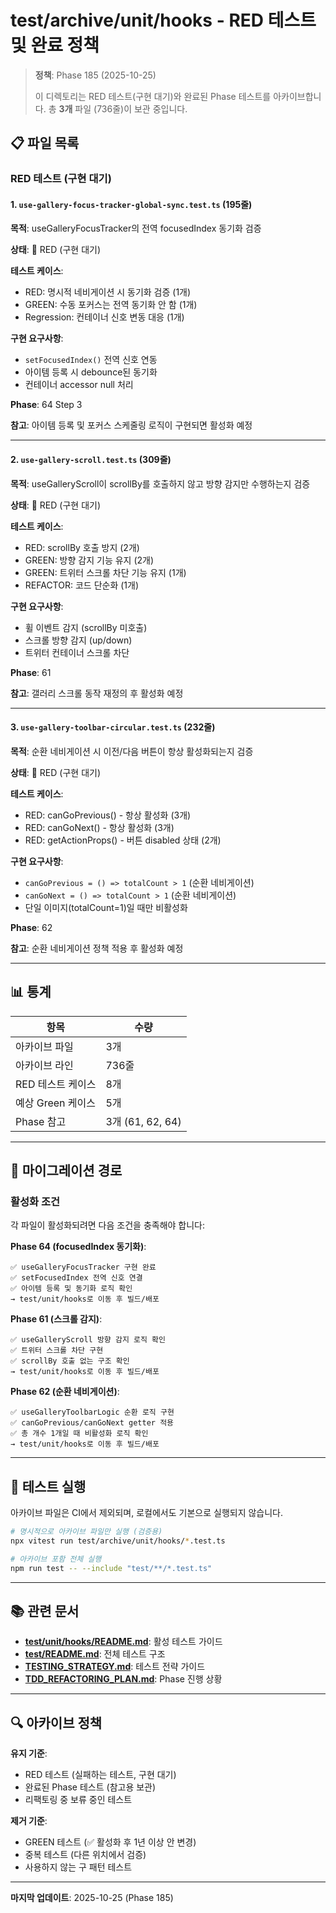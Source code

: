 # test/archive/unit/hooks - RED 테스트 및 완료 정책

> **정책**: Phase 185 (2025-10-25)
>
> 이 디렉토리는 RED 테스트(구현 대기)와 완료된 Phase 테스트를 아카이브합니다. 총
> **3개** 파일 (736줄)이 보관 중입니다.

## 📋 파일 목록

### RED 테스트 (구현 대기)

#### 1. `use-gallery-focus-tracker-global-sync.test.ts` (195줄)

**목적**: useGalleryFocusTracker의 전역 focusedIndex 동기화 검증

**상태**: 🔴 RED (구현 대기)

**테스트 케이스**:

- RED: 명시적 네비게이션 시 동기화 검증 (1개)
- GREEN: 수동 포커스는 전역 동기화 안 함 (1개)
- Regression: 컨테이너 신호 변동 대응 (1개)

**구현 요구사항**:

- `setFocusedIndex()` 전역 신호 연동
- 아이템 등록 시 debounce된 동기화
- 컨테이너 accessor null 처리

**Phase**: 64 Step 3

**참고**: 아이템 등록 및 포커스 스케줄링 로직이 구현되면 활성화 예정

---

#### 2. `use-gallery-scroll.test.ts` (309줄)

**목적**: useGalleryScroll이 scrollBy를 호출하지 않고 방향 감지만 수행하는지
검증

**상태**: 🔴 RED (구현 대기)

**테스트 케이스**:

- RED: scrollBy 호출 방지 (2개)
- GREEN: 방향 감지 기능 유지 (2개)
- GREEN: 트위터 스크롤 차단 기능 유지 (1개)
- REFACTOR: 코드 단순화 (1개)

**구현 요구사항**:

- 휠 이벤트 감지 (scrollBy 미호출)
- 스크롤 방향 감지 (up/down)
- 트위터 컨테이너 스크롤 차단

**Phase**: 61

**참고**: 갤러리 스크롤 동작 재정의 후 활성화 예정

---

#### 3. `use-gallery-toolbar-circular.test.ts` (232줄)

**목적**: 순환 네비게이션 시 이전/다음 버튼이 항상 활성화되는지 검증

**상태**: 🔴 RED (구현 대기)

**테스트 케이스**:

- RED: canGoPrevious() - 항상 활성화 (3개)
- RED: canGoNext() - 항상 활성화 (3개)
- RED: getActionProps() - 버튼 disabled 상태 (2개)

**구현 요구사항**:

- `canGoPrevious = () => totalCount > 1` (순환 네비게이션)
- `canGoNext = () => totalCount > 1` (순환 네비게이션)
- 단일 이미지(totalCount=1)일 때만 비활성화

**Phase**: 62

**참고**: 순환 네비게이션 정책 적용 후 활성화 예정

---

## 📊 통계

| 항목              | 수량             |
| ----------------- | ---------------- |
| 아카이브 파일     | 3개              |
| 아카이브 라인     | 736줄            |
| RED 테스트 케이스 | 8개              |
| 예상 Green 케이스 | 5개              |
| Phase 참고        | 3개 (61, 62, 64) |

---

## 🔄 마이그레이션 경로

### 활성화 조건

각 파일이 활성화되려면 다음 조건을 충족해야 합니다:

**Phase 64 (focusedIndex 동기화)**:

```
✅ useGalleryFocusTracker 구현 완료
✅ setFocusedIndex 전역 신호 연결
✅ 아이템 등록 및 동기화 로직 확인
→ test/unit/hooks로 이동 후 빌드/배포
```

**Phase 61 (스크롤 감지)**:

```
✅ useGalleryScroll 방향 감지 로직 확인
✅ 트위터 스크롤 차단 구현
✅ scrollBy 호출 없는 구조 확인
→ test/unit/hooks로 이동 후 빌드/배포
```

**Phase 62 (순환 네비게이션)**:

```
✅ useGalleryToolbarLogic 순환 로직 구현
✅ canGoPrevious/canGoNext getter 적용
✅ 총 개수 1개일 때 비활성화 로직 확인
→ test/unit/hooks로 이동 후 빌드/배포
```

---

## 🚀 테스트 실행

아카이브 파일은 CI에서 제외되며, 로컬에서도 기본으로 실행되지 않습니다.

```bash
# 명시적으로 아카이브 파일만 실행 (검증용)
npx vitest run test/archive/unit/hooks/*.test.ts

# 아카이브 포함 전체 실행
npm run test -- --include "test/**/*.test.ts"
```

---

## 📚 관련 문서

- **[test/unit/hooks/README.md](../hooks/README.md)**: 활성 테스트 가이드
- **[test/README.md](../README.md)**: 전체 테스트 구조
- **[TESTING_STRATEGY.md](../../../docs/TESTING_STRATEGY.md)**: 테스트 전략
  가이드
- **[TDD_REFACTORING_PLAN.md](../../../docs/TDD_REFACTORING_PLAN.md)**: Phase
  진행 상황

---

## 🔍 아카이브 정책

**유지 기준**:

- RED 테스트 (실패하는 테스트, 구현 대기)
- 완료된 Phase 테스트 (참고용 보관)
- 리팩토링 중 보류 중인 테스트

**제거 기준**:

- GREEN 테스트 (✅ 활성화 후 1년 이상 안 변경)
- 중복 테스트 (다른 위치에서 검증)
- 사용하지 않는 구 패턴 테스트

---

**마지막 업데이트**: 2025-10-25 (Phase 185)
